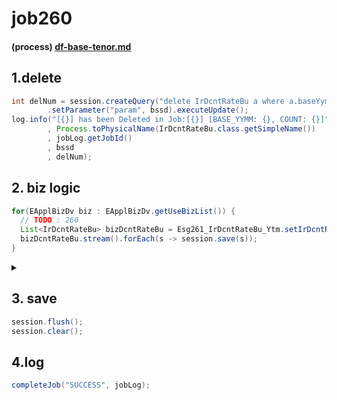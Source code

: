# job260

#### (process) [df-base-tenor.md](../../../../biz-logic/esg-process/2.-adjusted-risk-free-term-structure/bottom-up-discount-rate/df-base-tenor.md "mention")

## 1.delete&#x20;

```java
int delNum = session.createQuery("delete IrDcntRateBu a where a.baseYymm=:param")
        .setParameter("param", bssd).executeUpdate();				
log.info("[{}] has been Deleted in Job:[{}] [BASE_YYMM: {}, COUNT: {}]"
        , Process.toPhysicalName(IrDcntRateBu.class.getSimpleName())
        , jobLog.getJobId()
        , bssd
        , delNum);
```

## 2. biz logic&#x20;

```java
for(EApplBizDv biz : EApplBizDv.getUseBizList()) {
  // TODO : 260  
  List<IrDcntRateBu> bizDcntRateBu = Esg261_IrDcntRateBu_Ytm.setIrDcntRateBu(bssd, irModelNm,  biz, bizIrParamSw.get(biz));
  bizDcntRateBu.stream().forEach(s -> session.save(s));
}
```

<details>

<summary></summary>

```java
String irModelNm = "AFNS";//for acquiring AFNS Shock Spread		

List<IrDcntRateBu> kicsDcntRateBu = Esg261_IrDcntRateBu_Ytm.setIrDcntRateBu(bssd, irModelNm, "KICS", kicsSwMap);				
kicsDcntRateBu.stream().forEach(s -> session.save(s));

List<IrDcntRateBu> ifrsDcntRateBu = Esg260_IrDcntRateBu.setIrDcntRateBu(bssd, irModelNm, "IFRS", ifrsSwMap);
ifrsDcntRateBu.stream().forEach(s -> session.save(s));

List<IrDcntRateBu> ibizDcntRateBu = Esg260_IrDcntRateBu.setIrDcntRateBu(bssd, irModelNm, "IBIZ", ibizSwMap);
ibizDcntRateBu.stream().forEach(s -> session.save(s));

//forward curve or manual shift of term structure is treated here
List<IrDcntRateBu> saasDcntRateBu = Esg260_IrDcntRateBu.setIrDcntRateBu(bssd, irModelNm, "SAAS", saasSwMap);
saasDcntRateBu.stream().forEach(s -> session.save(s));
```



</details>

## 3. save&#x20;

```java
session.flush();
session.clear();
```

## 4.log

```java
completeJob("SUCCESS", jobLog);
```

